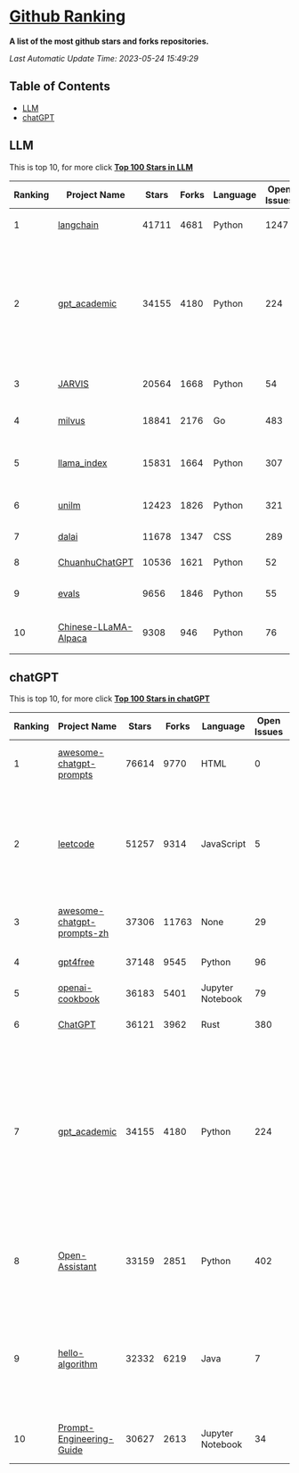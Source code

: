 [Github Ranking](./README.md)
==========

**A list of the most github stars and forks repositories.**

*Last Automatic Update Time: 2023-05-24 15:49:29*

## Table of Contents
 * [LLM](#LLM)
 * [chatGPT](#chatGPT)

## LLM

This is top 10, for more click **[Top 100 Stars in LLM](Top100/LLM.md)**

| Ranking | Project Name | Stars | Forks | Language | Open Issues | Description | Last Commit |
| ------- | ------------ | ----- | ----- | -------- | ----------- | ----------- | ----------- |
| 1 | [langchain](https://github.com/hwchase17/langchain) | 41711 | 4681 | Python | 1247 | ⚡ Building applications with LLMs through composability ⚡ | 2023-05-24T15:38:08Z |
| 2 | [gpt_academic](https://github.com/binary-husky/gpt_academic) | 34155 | 4180 | Python | 224 | 为GPT/GLM提供图形交互界面，特别优化论文阅读润色体验，模块化设计支持自定义快捷按钮&函数插件，支持代码块表格显示，Tex公式双显示，支持Python和C++等项目剖析&自译解功能，PDF/LaTex论文翻译&总结功能，支持并行问询多种LLM模型，支持清华chatglm等本地模型。兼容复旦MOSS, llama, rwkv, 盘古等。 | 2023-05-24T13:13:23Z |
| 3 | [JARVIS](https://github.com/microsoft/JARVIS) | 20564 | 1668 | Python | 54 | JARVIS, a system to connect LLMs with ML community. Paper: https://arxiv.org/pdf/2303.17580.pdf | 2023-05-15T15:19:28Z |
| 4 | [milvus](https://github.com/milvus-io/milvus) | 18841 | 2176 | Go | 483 | A cloud-native vector database, storage for next generation AI applications | 2023-05-24T15:03:27Z |
| 5 | [llama_index](https://github.com/jerryjliu/llama_index) | 15831 | 1664 | Python | 307 | LlamaIndex (GPT Index) is a project that provides a central interface to connect your LLM's with external data. | 2023-05-24T14:59:43Z |
| 6 | [unilm](https://github.com/microsoft/unilm) | 12423 | 1826 | Python | 321 | Large-scale Self-supervised Pre-training Across Tasks, Languages, and Modalities | 2023-05-19T13:07:07Z |
| 7 | [dalai](https://github.com/cocktailpeanut/dalai) | 11678 | 1347 | CSS | 289 | The simplest way to run LLaMA on your local machine | 2023-05-21T06:39:45Z |
| 8 | [ChuanhuChatGPT](https://github.com/GaiZhenbiao/ChuanhuChatGPT) | 10536 | 1621 | Python | 52 | GUI for ChatGPT API and many LLMs | 2023-05-23T15:07:05Z |
| 9 | [evals](https://github.com/openai/evals) | 9656 | 1846 | Python | 55 | Evals is a framework for evaluating LLMs and LLM systems, and an open-source registry of benchmarks. | 2023-05-24T15:44:04Z |
| 10 | [Chinese-LLaMA-Alpaca](https://github.com/ymcui/Chinese-LLaMA-Alpaca) | 9308 | 946 | Python | 76 | 中文LLaMA&Alpaca大语言模型+本地CPU/GPU部署 (Chinese LLaMA & Alpaca LLMs) | 2023-05-24T03:12:16Z |


## chatGPT

This is top 10, for more click **[Top 100 Stars in chatGPT](Top100/chatGPT.md)**

| Ranking | Project Name | Stars | Forks | Language | Open Issues | Description | Last Commit |
| ------- | ------------ | ----- | ----- | -------- | ----------- | ----------- | ----------- |
| 1 | [awesome-chatgpt-prompts](https://github.com/f/awesome-chatgpt-prompts) | 76614 | 9770 | HTML | 0 | This repo includes ChatGPT prompt curation to use ChatGPT better. | 2023-05-23T17:32:19Z |
| 2 | [leetcode](https://github.com/azl397985856/leetcode) | 51257 | 9314 | JavaScript | 5 | 推荐免费ChatGPT网站：www.lintcode.com/chat-gpt?utm_source=tf-github-lucifer  LeetCode Solutions: A Record of My Problem Solving Journey.( leetcode题解，记录自己的leetcode解题之路。) | 2023-05-18T01:56:20Z |
| 3 | [awesome-chatgpt-prompts-zh](https://github.com/PlexPt/awesome-chatgpt-prompts-zh) | 37306 | 11763 | None | 29 | ChatGPT 中文调教指南。各种场景使用指南。学习怎么让它听你的话。 | 2023-05-20T13:32:03Z |
| 4 | [gpt4free](https://github.com/xtekky/gpt4free) | 37148 | 9545 | Python | 96 | decentralising the Ai Industry, just some language model api's... | 2023-05-24T15:36:07Z |
| 5 | [openai-cookbook](https://github.com/openai/openai-cookbook) | 36183 | 5401 | Jupyter Notebook | 79 | Examples and guides for using the OpenAI API | 2023-05-24T11:51:14Z |
| 6 | [ChatGPT](https://github.com/lencx/ChatGPT) | 36121 | 3962 | Rust | 380 | 🔮 ChatGPT Desktop Application (Mac, Windows and Linux) | 2023-05-22T17:33:42Z |
| 7 | [gpt_academic](https://github.com/binary-husky/gpt_academic) | 34155 | 4180 | Python | 224 | 为GPT/GLM提供图形交互界面，特别优化论文阅读润色体验，模块化设计支持自定义快捷按钮&函数插件，支持代码块表格显示，Tex公式双显示，支持Python和C++等项目剖析&自译解功能，PDF/LaTex论文翻译&总结功能，支持并行问询多种LLM模型，支持清华chatglm等本地模型。兼容复旦MOSS, llama, rwkv, 盘古等。 | 2023-05-24T13:13:23Z |
| 8 | [Open-Assistant](https://github.com/LAION-AI/Open-Assistant) | 33159 | 2851 | Python | 402 | OpenAssistant is a chat-based assistant that understands tasks, can interact with third-party systems, and retrieve information dynamically to do so. | 2023-05-24T15:20:31Z |
| 9 | [hello-algorithm](https://github.com/geekxh/hello-algorithm) | 32332 | 6219 | Java | 7 | 🌍 针对小白的算法训练 \| 包括四部分：①.大厂面经 ②.力扣图解  ③.千本开源电子书 ④.百张技术思维导图（项目花了上百小时，希望可以点 star 支持，🌹感谢~）推荐免费ChatGPT使用网站 | 2023-05-19T06:12:40Z |
| 10 | [Prompt-Engineering-Guide](https://github.com/dair-ai/Prompt-Engineering-Guide) | 30627 | 2613 | Jupyter Notebook | 34 | 🐙 Guides, papers, lecture, notebooks and resources for prompt engineering | 2023-05-23T16:21:25Z |

